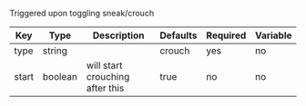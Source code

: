 Triggered upon toggling sneak/crouch

| Key | Type | Description | Defaults | Required | Variable |
|-|-|-|-|-|-|
| type | string | | crouch | yes | no |
| start | boolean | will start crouching after this | true | no | no |
